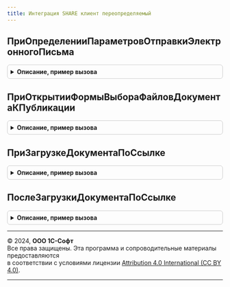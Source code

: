 ```yaml
---
title: Интеграция SHARE клиент переопределяемый
---
```



## ПриОпределенииПараметровОтправкиЭлектронногоПисьма
<details style="margin: 1em 0; padding: 0.5em; border: 1px solid #ccc; border-radius: 6px;">

<summary style="font-weight: bold; cursor: pointer;">Описание, пример вызова</summary>

```bsl

// Переопределяет содержание электронного письма при его создании с ссылкой для скачивания опубликованного документа.
//
// Параметры:
//  ПараметрыОтправки  - См. РаботаСПочтовымиСообщениямиКлиент.ПараметрыОтправкиПисьма
//  ПараметрыДокумента - Структура из См. ИнтеграцияShareКлиентСервер.НовыеДанныеОпубликованногоДокумента - набор данных электронного документа.
//
Процедура ПриОпределенииПараметровОтправкиЭлектронногоПисьма(ПараметрыОтправки, Знач ПараметрыДокумента) Экспорт
```

Пример вызова
```bsl
ИнтеграцияShareКлиентПереопределяемый.ПриОпределенииПараметровОтправкиЭлектронногоПисьма(ПараметрыОтправки, ПараметрыДокумента) 
```
</details>

## ПриОткрытииФормыВыбораФайловДокументаКПубликации
<details style="margin: 1em 0; padding: 0.5em; border: 1px solid #ccc; border-radius: 6px;">

<summary style="font-weight: bold; cursor: pointer;">Описание, пример вызова</summary>

```bsl

// Переопределяет форму выбора присоединенных файлов документа перед публикацией.
// При необходимости можно описать вызов своей формы для выбора присоединенных файлов к документу,
// либо не открывать форму для выбора файлов и описать алгоритм подбора за пользователя.
// В ином случае, будет выполнена стандартная обработка с открытием формы для выбора файлов при их наличие.
// Файлы к публикации можно переопределить через метод
// ИнтеграцияShareПереопределяемый.ПриОпределенииФайловДокументаДляВыбораКПубликации.
//
// При описании своей логики необходимо установить параметр СтандартнаяОбработка = Ложь и по завершению продолжить
// выполнение публикации, вызвав обработчик оповещения из параметра "ОповещениеОбработкиРезультатаВыборФайлов"
// с результатом выбранных файлов.
// Ожидается результат с типом "Массив из см. ИнтеграцияShareКлиентСервер.НовыеДанныеФайлаДляВыбораКПубликации".
// В случае возникновения ошибок необходимо описывать самостоятельно.
//
// Рекомендуется отбирать к выбору файлы с разрешенным расширением, используя метод см. ИнтеграцияShare.РасширениеФайлаДоступно.
// Иначе при публикации документа в сервисе возникнет ошибка.
//
// Результат с выбранными файлами к публикации формируется в пакет и проходит проверку на максимальный объем передаваемых данных.
// В случае, если проверка не прошла будет повторно вызван этот же метод, в котором будет заполнен параметр "РезультатПроверкиПакета".
//
// Пример:
//	СтандартнаяОбработка = Ложь;
//
//	Если РезультатПроверкиПакета <> Неопределено
//		И РезультатПроверкиПакета.ПревышенРазмерПакета Тогда
//		// Описание алгоритма для изменения выбранных файлов
//		...
//	Иначе
//		// Описание алгоритма выбора файлов
//		...
//	КонецЕсли
//
//	ВыбранныеФайлы = Новый Массив;
//	ВыбранныйФайл = ИнтеграцияShareКлиентСервер.НовыеДанныеФайлаДляВыбораКПубликации();
//	ВыбранныеФайлы.Добавить(ВыбранныйФайл);
//
//	1) ВыполнитьОбработкуОповещения(ОповещениеОбработкиРезультатаВыборФайлов, ВыбранныеФайлы); // В случае когда форму не требуется открывать
//	2) Передать параметры при закрытии формы: Закрыть(ВыбранныеФайлы); // В случае когда вызвали свою форму
//
// Параметры:
//  ОповещениеОбработкиРезультатаВыборФайлов - ОписаниеОповещения - метод для обработки результата выбора файлов
//              при закрытии формы. В дополнительные параметры необходио передать результат с типом
//              "Массив из см. ИнтеграцияShareКлиентСервер.НовыеДанныеФайлаДляВыбораКПубликации".
//  СсылкаНаДокумент                         - ДокументСсылка, СправочникСсылка - ссылка на документ к публикации.
//  РезультатПроверкиПакета                  - Неопределено, См. ИнтеграцияShareКлиентСервер.НовыйРезультатПроверкиПакета - результат проверки выбранных файлов.
//  СтандартнаяОбработка                     - Булево - признак стандартного выполнения загрузки. По умолчанию Истина.
//
Процедура ПриОткрытииФормыВыбораФайловДокументаКПубликации(ОповещениеОбработкиРезультатаВыборФайлов, Знач СсылкаНаДокумент, Экспорт
```

Пример вызова
```bsl
ИнтеграцияShareКлиентПереопределяемый.ПриОткрытииФормыВыбораФайловДокументаКПубликации(ОповещениеОбработкиРезультатаВыборФайлов, СсылкаНаДокумент, );
```
</details>

## ПриЗагрузкеДокументаПоСсылке
<details style="margin: 1em 0; padding: 0.5em; border: 1px solid #ccc; border-radius: 6px;">

<summary style="font-weight: bold; cursor: pointer;">Описание, пример вызова</summary>

```bsl

// Переопределяет загрузку документа по данным электронного документа, полученных по публичной ссылке сервиса 1С:Share.
//
// При необходимости можно описать вызов своей формы для загрузки документа, либо сразу загружать данные документа в учетную базу.
// В случае использования своего алгоритма загрузки необходимо поддержать весь процесс чтения и загрузки электронного
// документа в учетную базу из данных транспортного контейнера. Для этого необходимо установить СтандартнаяОбработка = Ложь.
// При стандартной обработке загрузка выполняется с использованием механизмов ЭДО из подсистемы
// "ЭлектронноеВзаимодействие.ОбменСКонтрагентами", которую требуется поддержать.
// Если документ ранее уже был загружен - открывается учетный документ в базе.
//
// Примеры вариантов использования:
//	СтандартнаяОбработка = Ложь; // Устанавливается при использовании своей логики загрузки документа.
//
//	1) ОткрытьФорму("Обработка.ЗагрузкаДокумента.ОсновнаяФорма", ДанныеДокумента); // Вызываем обработку для загрузки документа.
//	и в ней описываем логику загрузки документа.
//
//	2) //В случае, если документ уже ранее загружался в базу можно открыть документ для просмотра или описать алгоритм перезаполнения документа.
//	// Поиск документа выполняется по типу метаданных и идентификатору документа из свойства ДанныеДокумента.ДанныеЗагрузкиДокумента
//	Если ЗначениеЗаполнено(ДанныеДокумента.ДанныеЗагрузкиДокумента.ОбъектУчета) Тогда
//		ПоказатьЗначение(Неопределено, ДанныеДокумента.ДанныеЗагрузкиДокумента.ОбъектУчета);
//		Возврат;
//	КонецЕсли;
//
//	3) // По своей логике описываем загрузку документа.
//	СсылкаНаОбъект = ОбщийМодульВызовСервера.ЗагрузитьДокументПоСвоейЛогике(ДанныеДокумента);
//	ПоказатьЗначение(Неопределено, СсылкаНаОбъект);
//
// Если документ был загружен в базе успешно необходимо отправить отметку в сервис:
//    ПараметрыДокумента = ИнтеграцияShareКлиентСервер.НовыеПараметрыДокументаДляОтметкиЗагрузкиВБазу();
//    ПараметрыДокумента.ОбъектУчета                        = ДанныеДокумента.ДокументУчета;
//    ПараметрыДокумента.ТипМетаданныхДокументаВладельца    =
//       Метаданные.НайтиПоТипу(ТипЗнч(ДанныеДокумента.ДокументУчета)).ПолноеИмя();
//    ПараметрыДокумента.ИдентификаторЭлектронногоДокумента = ДанныеДокумента.ИдентификаторЭлектронногоДокумента;
//    ИнтеграцияShare.ОтметитьВСервисеЗагрузкуДокументаВБазу(ПараметрыДокумента, Отказ);
//
// Параметры:
//  ДанныеДокумента      - Структура из См. ИнтеграцияShare.НовоеОписаниеДанныхЭлектронногоДокумента - данные загружаемого документа по ссылке.
//  СтандартнаяОбработка - Булево - признак стандартного выполнения загрузки. По умолчанию Истина.
//
Процедура ПриЗагрузкеДокументаПоСсылке(ДанныеДокумента, СтандартнаяОбработка) Экспорт
```

Пример вызова
```bsl
ИнтеграцияShareКлиентПереопределяемый.ПриЗагрузкеДокументаПоСсылке(ДанныеДокумента, СтандартнаяОбработка) 
```
</details>

## ПослеЗагрузкиДокументаПоСсылке
<details style="margin: 1em 0; padding: 0.5em; border: 1px solid #ccc; border-radius: 6px;">

<summary style="font-weight: bold; cursor: pointer;">Описание, пример вызова</summary>

```bsl

// Переопределяет действия после загрузки документа по ссылке.
//
// При необходимости можно вызвать свою форму для работы с присоединенными файлами после загрузки электронного документа
// в объект учета прикладной базы.
//
// Пример:
//  ОткрытьФорму("Обработка.ВыборФайловКЗагрузке.ОсновнаяФорма", ДанныеДокумента); // Вызываем обработку для отработки
//                                                                        присоединенных файлов и в ней описываем логику.
//
// Параметры:
//  ДанныеДокумента - Структура из См. ИнтеграцияShareКлиентСервер НовыеДанныеЗагруженногоДокумента
Процедура ПослеЗагрузкиДокументаПоСсылке(Знач ДанныеДокумента) Экспорт
```

Пример вызова
```bsl
ИнтеграцияShareКлиентПереопределяемый.ПослеЗагрузкиДокументаПоСсылке(ДанныеДокумента) 
```
</details>

---

© 2024, **ООО 1С-Софт**  
Все права защищены. Эта программа и сопроводительные материалы предоставляются  
в соответствии с условиями лицензии [Attribution 4.0 International (CC BY 4.0)](https://creativecommons.org/licenses/by/4.0/legalcode).

---
